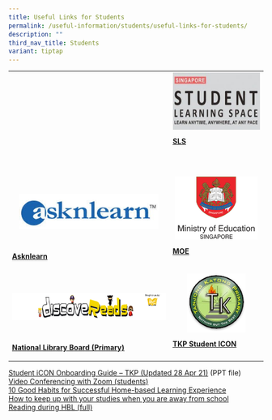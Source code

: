 ```yaml
---
title: Useful Links for Students
permalink: /useful-information/students/useful-links-for-students/
description: ""
third_nav_title: Students
variant: tiptap
---
```

<table style="minWidth: 50px">
<colgroup>
<col>
<col>
</colgroup>
<tbody>
<tr>
<td rowspan="1" colspan="1">
<p></p>
</td>
<td rowspan="1" colspan="1">
<div class="isomer-image-wrapper">
<img style="margin: auto; outline: 0px; padding: 0px; border: none; max-width: 100%; clear: both; cursor: pointer; display: block; width: 233px; height: 113px;" height="auto" width="100%" alt="SLS.jpg" src="/images/SLS.jpeg">
</div>
<p><strong><a href="http://learning.moe.edu.sg/" rel="noopener noreferrer nofollow" target="_blank"><u>SLS</u></a></strong>
</p>
<p>
<br>
</p>
</td>
</tr>
<tr>
<td rowspan="1" colspan="1">
<p><a href="https://lms.wizlearn.com/wizlearnlms/login/login.aspx" rel="noopener noreferrer nofollow" target="_blank"><br></a>
</p>
<div class="isomer-image-wrapper">
<img style="margin: auto; outline: 0px; padding: 0px; border: none; max-width: 100%; clear: both; cursor: pointer; display: block; width: 276px; height: 70px;" height="auto" width="100%" alt="asknlearn.jpg" src="/images/asknlearn.jpeg">
</div>
<p><a href="https://lms.wizlearn.com/wizlearnlms/login/login.aspx" rel="noopener noreferrer nofollow" target="_blank"><br></a>
</p>
<p><strong><a href="https://lms.wizlearn.com/wizlearnlms/login/login.aspx" rel="noopener noreferrer nofollow" target="_blank"><u>Asknlearn</u></a></strong>
</p>
</td>
<td rowspan="1" colspan="1">
<div class="isomer-image-wrapper">
<img style="margin: auto; outline: 0px; padding: 0px; border: none; max-width: 100%; clear: both; cursor: pointer; display: block; width: 164px; height: 125px;" height="auto" width="100%" alt="MOE.png" src="/images/MOE.png">
</div>
<p><strong><a href="https://www.moe.gov.sg/" rel="noopener noreferrer nofollow" target="_blank"><u>MOE</u></a></strong>
</p>
</td>
</tr>
<tr>
<td rowspan="1" colspan="1">
<p>
<br>
</p>
<div class="isomer-image-wrapper">
<img style="margin: auto; outline: 0px; padding: 0px; border: none; max-width: 100%; clear: both; cursor: pointer; display: block; width: 423px; height: 54px;" height="auto" width="100%" alt="discoveReads.png" src="/images/discoveReads.png">
</div>
<p>
<br>
</p>
<p><strong><a href="https://childrenandteens.nlb.gov.sg/book-recommendations/recommend-primary" rel="noopener noreferrer nofollow" target="_blank"><u>National Library Board (Primary)</u></a></strong>
<br>
</p>
</td>
<td rowspan="1" colspan="1">
<div class="isomer-image-wrapper">
<img style="margin: auto; outline: 0px; padding: 0px; border: none; max-width: 100%; clear: both; display: block; width: 116px; height: 116px;" height="auto" width="100%" alt="logo.png" src="/images/tkp%20student%20icon.png">
</div>
<p><strong><a href="https://workspace.google.com/dashboard" rel="noopener noreferrer nofollow" target="_blank"><u>TKP Student ICON</u></a></strong>
</p>
</td>
</tr>
</tbody>
</table>
<p><a href="https://tanjongkatongpri.moe.edu.sg/qql/slot/u742/2020/Useful%20Links/Pupils/Useful%20Links%20for%20Pupils/Student%20iCON%20Onboarding%20Guide_TkpsUpdated%2028%20Apr%2021.pptx" rel="noopener noreferrer nofollow" target="_blank">Student iCON Onboarding Guide – TKP (Updated 28 Apr 21)</a> (PPT
file)
<br><a href="/files/Video%20Conferencing%20with%20Zoom%20students.pdf" rel="noopener noreferrer nofollow" target="_blank">Video Conferencing with Zoom (students)</a>
<br><a href="/files/10%20Good%20Habits%20for%20Successful%20Home-based%20Learning%20Experience.pdf" rel="noopener noreferrer nofollow" target="_blank">10 Good Habits for Successful Home-based Learning Experience</a> 
<br><a href="/files/How%20to%20keep%20up%20with%20your%20studies%20when%20you%20are%20away%20from%20school.pdf" rel="noopener noreferrer nofollow" target="_blank">How to keep up with your studies when you are away from school</a> 
<br><a href="/files/Reading%20during%20HBL%20full.pdf" rel="noopener noreferrer nofollow" target="_blank">Reading during HBL (full)</a>
</p>